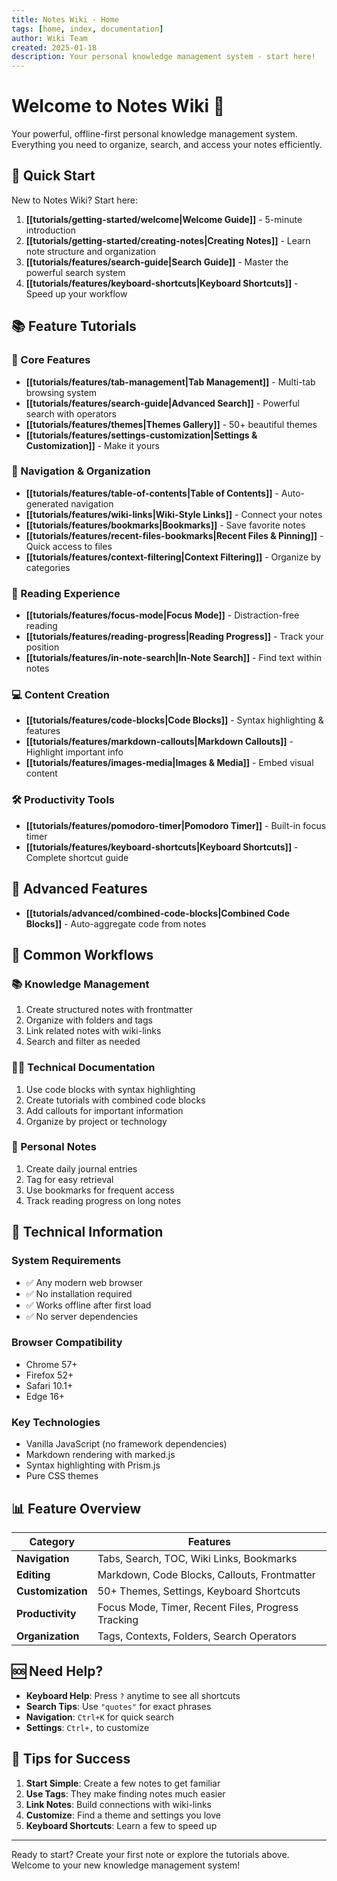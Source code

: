 ```yaml
---
title: Notes Wiki - Home
tags: [home, index, documentation]
author: Wiki Team
created: 2025-01-18
description: Your personal knowledge management system - start here!
---
```


# Welcome to Notes Wiki 🎉

Your powerful, offline-first personal knowledge management system. Everything you need to organize, search, and access your notes efficiently.

## 🚀 Quick Start

New to Notes Wiki? Start here:
1. **[[tutorials/getting-started/welcome|Welcome Guide]]** - 5-minute introduction
2. **[[tutorials/getting-started/creating-notes|Creating Notes]]** - Learn note structure and organization
3. **[[tutorials/features/search-guide|Search Guide]]** - Master the powerful search system
4. **[[tutorials/features/keyboard-shortcuts|Keyboard Shortcuts]]** - Speed up your workflow

## 📚 Feature Tutorials

### 📝 Core Features
- **[[tutorials/features/tab-management|Tab Management]]** - Multi-tab browsing system
- **[[tutorials/features/search-guide|Advanced Search]]** - Powerful search with operators
- **[[tutorials/features/themes|Themes Gallery]]** - 50+ beautiful themes
- **[[tutorials/features/settings-customization|Settings & Customization]]** - Make it yours

### 🧭 Navigation & Organization  
- **[[tutorials/features/table-of-contents|Table of Contents]]** - Auto-generated navigation
- **[[tutorials/features/wiki-links|Wiki-Style Links]]** - Connect your notes
- **[[tutorials/features/bookmarks|Bookmarks]]** - Save favorite notes
- **[[tutorials/features/recent-files-bookmarks|Recent Files & Pinning]]** - Quick access to files
- **[[tutorials/features/context-filtering|Context Filtering]]** - Organize by categories

### 📖 Reading Experience
- **[[tutorials/features/focus-mode|Focus Mode]]** - Distraction-free reading
- **[[tutorials/features/reading-progress|Reading Progress]]** - Track your position
- **[[tutorials/features/in-note-search|In-Note Search]]** - Find text within notes

### 💻 Content Creation
- **[[tutorials/features/code-blocks|Code Blocks]]** - Syntax highlighting & features
- **[[tutorials/features/markdown-callouts|Markdown Callouts]]** - Highlight important info
- **[[tutorials/features/images-media|Images & Media]]** - Embed visual content

### 🛠️ Productivity Tools
- **[[tutorials/features/pomodoro-timer|Pomodoro Timer]]** - Built-in focus timer
- **[[tutorials/features/keyboard-shortcuts|Keyboard Shortcuts]]** - Complete shortcut guide

## 🚀 Advanced Features

- **[[tutorials/advanced/combined-code-blocks|Combined Code Blocks]]** - Auto-aggregate code from notes

## 🎯 Common Workflows

### 📚 Knowledge Management
1. Create structured notes with frontmatter
2. Organize with folders and tags
3. Link related notes with wiki-links
4. Search and filter as needed

### 👨‍💻 Technical Documentation
1. Use code blocks with syntax highlighting
2. Create tutorials with combined code blocks
3. Add callouts for important information
4. Organize by project or technology

### 📝 Personal Notes
1. Create daily journal entries
2. Tag for easy retrieval
3. Use bookmarks for frequent access
4. Track reading progress on long notes

## 🔧 Technical Information

### System Requirements
- ✅ Any modern web browser
- ✅ No installation required
- ✅ Works offline after first load
- ✅ No server dependencies

### Browser Compatibility
- Chrome 57+
- Firefox 52+
- Safari 10.1+
- Edge 16+

### Key Technologies
- Vanilla JavaScript (no framework dependencies)
- Markdown rendering with marked.js
- Syntax highlighting with Prism.js
- Pure CSS themes

## 📊 Feature Overview

| Category | Features |
|----------|----------|
| **Navigation** | Tabs, Search, TOC, Wiki Links, Bookmarks |
| **Editing** | Markdown, Code Blocks, Callouts, Frontmatter |
| **Customization** | 50+ Themes, Settings, Keyboard Shortcuts |
| **Productivity** | Focus Mode, Timer, Recent Files, Progress Tracking |
| **Organization** | Tags, Contexts, Folders, Search Operators |

## 🆘 Need Help?

- **Keyboard Help**: Press `?` anytime to see all shortcuts
- **Search Tips**: Use `"quotes"` for exact phrases
- **Navigation**: `Ctrl+K` for quick search
- **Settings**: `Ctrl+,` to customize

## 🎉 Tips for Success

1. **Start Simple**: Create a few notes to get familiar
2. **Use Tags**: They make finding notes much easier
3. **Link Notes**: Build connections with wiki-links
4. **Customize**: Find a theme and settings you love
5. **Keyboard Shortcuts**: Learn a few to speed up

---

Ready to start? Create your first note or explore the tutorials above. Welcome to your new knowledge management system!